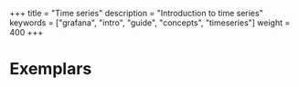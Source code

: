 +++
title = "Time series"
description = "Introduction to time series"
keywords = ["grafana", "intro", "guide", "concepts", "timeseries"]
weight = 400
+++

# Exemplars
